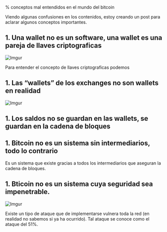 % conceptos mal entendidos en el mundo del bitcoin


Viendo algunas confusiones en los contenidos, estoy creando un post para aclarar algunos conceptos importantes.

## 1. Una wallet no es un software, una wallet es una pareja de llaves criptograficas

![Imgur](https://i.imgur.com/rq4EQmy.png)

Para entender el concepto de llaves criptograficas podemos 

## 1. Las “wallets” de los exchanges no son wallets en realidad

![Imgur](https://i.imgur.com/zdATceS.jpg)

## 1. Los saldos no se guardan en las wallets, se guardan en la cadena de bloques

## 1. Bitcoin no es un sistema sin intermediarios, todo lo contrario

Es un sistema que existe gracias a todos los intermediarios que aseguran la cadena de bloques.

## 1. Bticoin no es un sistema cuya seguridad sea impenetrable. 

![Imgur](https://i.imgur.com/L4otBva.jpg)

Existe un tipo de ataque que de implementarse vulnera toda la red (en realidad no sabemos si ya ha ocurrido). Tal ataque se conoce como el ataque del 51%.









